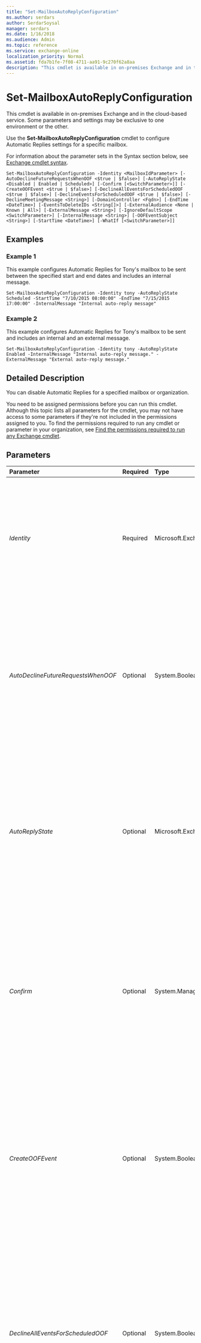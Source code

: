 ```yaml
---
title: "Set-MailboxAutoReplyConfiguration"
ms.author: serdars
author: SerdarSoysal
manager: serdars
ms.date: 1/16/2018
ms.audience: Admin
ms.topic: reference
ms.service: exchange-online
localization_priority: Normal
ms.assetid: fda7b1fe-7f08-4711-aa91-9c270f62a8aa
description: "This cmdlet is available in on-premises Exchange and in the cloud-based service. Some parameters and settings may be exclusive to one environment or the other."
---
```


# Set-MailboxAutoReplyConfiguration

This cmdlet is available in on-premises Exchange and in the cloud-based service. Some parameters and settings may be exclusive to one environment or the other. 
  
Use the **Set-MailboxAutoReplyConfiguration** cmdlet to configure Automatic Replies settings for a specific mailbox.
  
For information about the parameter sets in the Syntax section below, see [Exchange cmdlet syntax](https://technet.microsoft.com/library/bb123552.aspx). 
  
```
Set-MailboxAutoReplyConfiguration -Identity <MailboxIdParameter> [-AutoDeclineFutureRequestsWhenOOF <$true | $false>] [-AutoReplyState <Disabled | Enabled | Scheduled>] [-Confirm [<SwitchParameter>]] [-CreateOOFEvent <$true | $false>] [-DeclineAllEventsForScheduledOOF <$true | $false>] [-DeclineEventsForScheduledOOF <$true | $false>] [-DeclineMeetingMessage <String>] [-DomainController <Fqdn>] [-EndTime <DateTime>] [-EventsToDeleteIDs <String[]>] [-ExternalAudience <None | Known | All>] [-ExternalMessage <String>] [-IgnoreDefaultScope <SwitchParameter>] [-InternalMessage <String>] [-OOFEventSubject <String>] [-StartTime <DateTime>] [-WhatIf [<SwitchParameter>]]

```

## Examples
<a name="Examples"> </a>

### Example 1

This example configures Automatic Replies for Tony's mailbox to be sent between the specified start and end dates and includes an internal message.
  
```
Set-MailboxAutoReplyConfiguration -Identity tony -AutoReplyState Scheduled -StartTime "7/10/2015 08:00:00" -EndTime "7/15/2015 17:00:00" -InternalMessage "Internal auto-reply message"
```

### Example 2

This example configures Automatic Replies for Tony's mailbox to be sent and includes an internal and an external message.
  
```
Set-MailboxAutoReplyConfiguration -Identity tony -AutoReplyState Enabled -InternalMessage "Internal auto-reply message." -ExternalMessage "External auto-reply message."
```

## Detailed Description
<a name="DetailedDescription"> </a>

You can disable Automatic Replies for a specified mailbox or organization.
  
You need to be assigned permissions before you can run this cmdlet. Although this topic lists all parameters for the cmdlet, you may not have access to some parameters if they're not included in the permissions assigned to you. To find the permissions required to run any cmdlet or parameter in your organization, see [Find the permissions required to run any Exchange cmdlet](https://technet.microsoft.com/library/mt432940.aspx).
  
## Parameters
<a name="DetailedDescription"> </a>

|**Parameter**|**Required**|**Type**|**Description**|
|:-----|:-----|:-----|:-----|
| _Identity_ <br/> |Required  <br/> |Microsoft.Exchange.Configuration.Tasks.MailboxIdParameter  <br/> | The _Identity_ parameter specifies the mailbox that you want to modify. You can use any value that uniquely identifies the mailbox. <br/>  For example: <br/>  Name <br/>  Display name <br/>  Alias <br/>  Distinguished name (DN) <br/>  Canonical DN <br/>  _\<domain name\>_\ _\<account name\>_ <br/>  Email address <br/>  GUID <br/> **LegacyExchangeDN** <br/> **SamAccountName** <br/>  User ID or user principal name (UPN) <br/> |
| _AutoDeclineFutureRequestsWhenOOF_ <br/> |Optional  <br/> |System.Boolean  <br/> | This parameter is available only in the cloud-based service. <br/>  The _AutoDeclineFutureRequestsWhenOOF_ parameter specifies whether to automatically decline new meeting requests that are sent to the mailbox during the scheduled time period when Automatic Replies are being sent. Valid values are: <br/>  `$true`: New meeting requests that are received during the scheduled time period are automatically declined.  <br/>  `$false`: Meeting requests received during the scheduled time period aren't automatically declined. This is the default value.  <br/>  You can use this parameter only when the _AutoReplyState_ parameter is set to `Scheduled`.  <br/> |
| _AutoReplyState_ <br/> |Optional  <br/> |Microsoft.Exchange.InfoWorker.Common.OOF.OofState  <br/> | The _AutoReplyState_ parameter specifies whether the mailbox is enabled for Automatic Replies. Valid values are: <br/>  `Enabled`: Automatic Replies are sent for the mailbox.  <br/>  `Disabled`: Automatic Replies aren't sent for the mailbox. This is the default value.  <br/>  `Scheduled`: Automatic Replies are sent for the mailbox during the time period that's specified by the  _StartTime_ and _EndTime_ parameters. <br/>  The `Enabled` and `Scheduled` values require these additional settings: <br/>  A value for the _InternalMessageValue_ parameter. <br/>  A value for the _ExternalMessageValue_ parameter if the _ExternalAudience_ parameter is set to `Known` or `All`.  <br/> |
| _Confirm_ <br/> |Optional  <br/> |System.Management.Automation.SwitchParameter  <br/> | The _Confirm_ switch specifies whether to show or hide the confirmation prompt. How this switch affects the cmdlet depends on if the cmdlet requires confirmation before proceeding. <br/>  Destructive cmdlets (for example, **Remove-\*** cmdlets) have a built-in pause that forces you to acknowledge the command before proceeding. For these cmdlets, you can skip the confirmation prompt by using this exact syntax: `-Confirm:$false`.  <br/>  Most other cmdlets (for example, **New-\*** and **Set-\*** cmdlets) don't have a built-in pause. For these cmdlets, specifying the _Confirm_ switch without a value introduces a pause that forces you acknowledge the command before proceeding. <br/> |
| _CreateOOFEvent_ <br/> |Optional  <br/> |System.Boolean  <br/> | This parameter is available only in the cloud-based service. <br/>  The _CreateOOFEvent_ parameter specifies whether to create a calendar event that corresponds to the scheduled time period when Automatic Replies are being sent for the mailbox. Valid values are: <br/>  `$true`: When you configure a scheduled time period for Automatic Replies by using the value  `Scheduled` for the _AutoReplyState_ parameter, a calendar event is created in the mailbox for those dates. You can specify the subject for the event by using the _OOFEventSubject_ parameter. <br/>  `$false`: When you configure a scheduled time period for Automatic Replies by using the value  `Scheduled` for the _AutoReplyState_ parameter, no calendar event is created for those dates. This is the default value. <br/> |
| _DeclineAllEventsForScheduledOOF_ <br/> |Optional  <br/> |System.Boolean  <br/> | This parameter is available only in the cloud-based service. <br/>  The _DeclineAllEventsForScheduledOOF_ parameter specifies whether to decline all existing calendar events in the mailbox during the scheduled time period when Automatic Replies are being sent. Valid values are: <br/>  `$true`: Existing calendar events in the mailbox that occur during the scheduled time period are declined and removed from the calendar.  <br/>  `$false`: Existing calendar events in the mailbox that occur during the scheduled time period remain in the calendar. This is the default value.  <br/>  You can use this parameter only when the _DeclineEventsForScheduledOOF_ parameter is set to `$true`.  <br/>  You can't use this parameter with the _EventsToDeleteIDs_ parameter. <br/> |
| _DeclineEventsForScheduledOOF_ <br/> |Optional  <br/> |System.Boolean  <br/> | This parameter is available only in the cloud-based service. <br/>  The _DeclineEventsForScheduledOOF_ parameter specifies whether it's possible to decline existing calendar events in the mailbox during the scheduled time period when Automatic Replies are being sent. Valid values are: <br/>  `$true`: Existing calendar events in the mailbox that occur during the scheduled time period can be declined and removed from the calendar. To decline specific events during the scheduled time period, use the  _EventsToDeleteIDs_ parameter. To decline all events during the scheduled time period, use the _DeclineAllEventsForScheduledOOF_ parameter. <br/>  `$false`: Existing calendar events in the mailbox that occur during the scheduled time period remain in the calendar. This is the default value.  <br/>  You can use this parameter only when the _AutoReplyState_ parameter is set to _Scheduled_.  <br/> |
| _DeclineMeetingMessage_ <br/> |Optional  <br/> |System.String  <br/> | This parameter is available only in the cloud-based service. <br/>  The _DeclineMeetingMessage_ parameter specifies the text in the message when meetings requests that are sent to the mailbox are automatically declined. For example: <br/>  The _AutoDeclineFutureRequestsWhenOOF_ parameter is set to `$true`.  <br/>  The _DeclineEventsForScheduledOOF_ parameter is set to `$true`, and the  _DeclineAllEventsForScheduledOOF_ parameter is set to `$true`, or individual events are specified by using the  _EventsToDeleteIDs_ parameter. <br/>  If the value contains spaces, enclose the value in quotation marks ("). HTML tags aren't automatically added to the text, but you can use values that contain HTML tags. For example, `"<html><body>I'm on vacation.<br>I can't attend the meeting.</body></html>"`.  <br/>  To clear the value of this parameter, use the value `$null`.  <br/> |
| _DomainController_ <br/> |Optional  <br/> |Microsoft.Exchange.Data.Fqdn  <br/> |This parameter is available only in on-premises Exchange.  <br/> The  _DomainController_ parameter specifies the domain controller that's used by this cmdlet to read data from or write data to Active Directory. You identify the domain controller by its fully qualified domain name (FQDN). For example, `dc01.contoso.com`.  <br/> |
| _EndTime_ <br/> |Optional  <br/> |System.DateTime  <br/> |The  _EndTime_ parameter specifies the end date and time that Automatic Replies are sent for the mailbox. You use this parameter only when the _AutoReplyState_ parameter is set to `Scheduled`, and the value of this parameter is meaningful only when  _AutoReplyState_ is `Scheduled`.  <br/> Use the short date format that's defined in the **Regional Options** settings on the computer where you're running the command. For example, if the computer is configured to use the short date format _mm_/ _dd_/ _yyyy_, enter 09/01/2015 to specify September 1, 2015. You can enter the date only, or you can enter the date and time of day. If you enter the date and time of day, enclose the value in quotation marks ("), for example,"09/01/2015 5:00 PM".  <br/> |
| _EventsToDeleteIDs_ <br/> |Optional  <br/> |System.String[]  <br/> |This parameter is available only in the cloud-based service.  <br/> The  _EventsToDeleteIDs_ parameter specifies the calendar events to delete from the mailbox when the _DeclineEventsForScheduledOOF_ parameter is set to `$true`.  <br/> You can specify multiple calendar events separated by commas.  <br/> You can't use this parameter with the  _DeclineAllEventsForScheduledOOF_ parameter. <br/> |
| _ExternalAudience_ <br/> |Optional  <br/> |Microsoft.Exchange.InfoWorker.Common.OOF.ExternalAudience  <br/> | The _ExternalAudience_ parameter specifies whether Automatic Replies are sent to external senders. Valid values are: <br/>  `None`: Automatic Replies aren't sent to any external senders.  <br/>  `Known`: Automatic Replies are sent only to external senders that are specified in the Contact list of the mailbox.  <br/>  `All`: Automatic Replies are sent to all external senders. This is the default value.  <br/>  The value of this parameter is meaningful only when the _AutoReplyState_ parameter is set to `Enabled` or `Scheduled`.  <br/> |
| _ExternalMessage_ <br/> |Optional  <br/> |System.String  <br/> | The _ExternalMessage_ parameter specifies the Automatic Replies message that's sent to external senders or senders outside the organization. If the value contains spaces, enclose the value in quotation marks ("). <br/>  HTML tags are automatically added to the text. For example, if you enter the text, "I'm on vacation", the value automatically becomes: `<html><body>I'm on vacation</body></html>`. Additional HTML tags are supported if you enclose the value in quotation marks. For example,  `"<html><body>I'm on vacation.<br>I'll respond when I return.</body></html>"`.  <br/>  The value of this parameter is meaningful only when both of the following conditions are true: <br/>  The _AutoReplyState_ parameter is set to `Enabled` or `Scheduled`.  <br/>  The _ExternalAudience_ parameter is set to `Known` or `All`.  <br/>  To clear the value of this parameter when it's no longer required (for example, if you change the _ExternalAudience_ parameter to `None`), use the value  `$null`.  <br/> |
| _IgnoreDefaultScope_ <br/> |Optional  <br/> |System.Management.Automation.SwitchParameter  <br/> | The _IgnoreDefaultScope_ switch tells the command to ignore the default recipient scope setting for the Exchange Management Shell session, and to use the entire forest as the scope. This allows the command to access Active Directory objects that aren't currently available in the default scope. <br/>  Using the _IgnoreDefaultScope_ switch introduces the following restrictions: <br/>  You can't use the _DomainController_ parameter. The command uses an appropriate global catalog server automatically. <br/>  You can only use the DN for the _Identity_ parameter. Other forms of identification, such as alias or GUID, aren't accepted. <br/> |
| _InternalMessage_ <br/> |Optional  <br/> |System.String  <br/> |The  _InternalMessage_ parameter specifies the Automatic Replies message that's sent to internal senders or senders within the organization. If the value contains spaces, enclose the value in quotation marks ("). <br/> HTML tags are automatically added to the text. For example, if you enter the text: "I'm on vacation", the value automatically becomes:  `<html><body>I'm on vacation</body></html>`. Additional HTML tags are supported if you enclose the value in quotation marks. For example,  `"<html><body>I'm on vacation.<br>Please contact my manager.</body></html>"`.  <br/> The value of this parameter is meaningful only when the  _AutoReplyState_ parameter is set to `Enabled` or `Scheduled`.  <br/> To clear the value of this parameter when it's no longer required (for example, if you change the  _AutoReplyState_ parameter to `Disabled`), use the value  `$null`.  <br/> |
| _OOFEventSubject_ <br/> |Optional  <br/> |System.String  <br/> |This parameter is available only in the cloud-based service.  <br/> The  _OOFEventSubject_ parameter specifies the subject for the calendar event that's automatically created when the _CreateOOFEvent_ parameter is set to `$true`.  <br/> If the value contains spaces, enclose the value in quotation marks ("). To clear the value of this parameter, use the value  `$null`.  <br/> |
| _StartTime_ <br/> |Optional  <br/> |System.DateTime  <br/> |The  _StartTime_ parameter specifies the start date and time that Automatic Replies are sent for the specified mailbox. You use this parameter only when the _AutoReplyState_ parameter is set to `Scheduled`, and the value of this parameter is meaningful only when  _AutoReplyState_ is `Scheduled`.  <br/> Use the short date format that's defined in the **Regional Options** settings on the computer where you're running the command. For example, if the computer is configured to use the short date format _mm_/ _dd_/ _yyyy_, enter 09/01/2015 to specify September 1, 2015. You can enter the date only, or you can enter the date and time of day. If you enter the date and time of day, enclose the value in quotation marks ("), for example,"09/01/2015 5:00 PM".  <br/> |
| _WhatIf_ <br/> |Optional  <br/> |System.Management.Automation.SwitchParameter  <br/> |The  _WhatIf_ switch simulates the actions of the command. You can use this switch to view the changes that would occur without actually applying those changes. You don't need to specify a value with this switch. <br/> |
   
## Input Types
<a name="InputTypes"> </a>

To see the input types that this cmdlet accepts, see [Cmdlet Input and Output Types](http://go.microsoft.com/fwlink/p/?linkId=616387). If the Input Type field for a cmdlet is blank, the cmdlet doesn't accept input data. 
  
## Return Types
<a name="ReturnTypes"> </a>

To see the return types, which are also known as output types, that this cmdlet accepts, see [Cmdlet Input and Output Types](http://go.microsoft.com/fwlink/p/?linkId=616387). If the Output Type field is blank, the cmdlet doesn't return data. 
  

